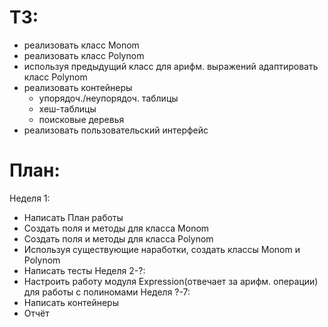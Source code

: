 ТЗ:
===
- реализовать класс Monom
- реализовать класс Polynom
- используя предыдущий класс для арифм. выражений адаптировать класс Polynom
- реализовать контейнеры
  - упорядоч./неупорядоч. таблицы
  - хеш-таблицы
  - поисковые деревья
- реализовать пользовательский интерфейс


План:
===
Неделя 1:
- Написать План работы
- Создать поля и методы для класса Monom
- Создать поля и методы для класса Polynom
- Используя существующие наработки, создать классы Monom и Polynom 
- Написать тесты
Неделя 2-?:
- Настроить работу модуля Expression(отвечает за арифм. операции) для работы с полиномами
Неделя ?-7:
- Написать контейнеры
- Отчёт

